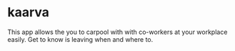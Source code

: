 # kaarva

This app allows the you to carpool with with co-workers at your workplace easily. Get to know is leaving when and where to.
